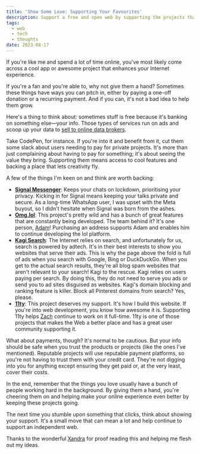 ```yaml
---
title: 'Show Some Love: Supporting Your Favourites'
description: Support a free and open web by supporting the projects that you love.
tags:
  - web
  - tech
  - thoughts
date: 2023-08-17
---
```


If you're like me and spend a lot of time online, you've most likely come across a cool app or awesome project that enhances your Internet experience.

If you're a fan and you're able to, why not give them a hand? Sometimes these things have ways you can pitch in, either by paying a one-off donation or a recurring payment. And if you can, it's not a bad idea to help them grow.

Here's a thing to think about: sometimes stuff is free because it's banking on something else—your info. Those types of services run on ads and scoop up your data to [sell to online data brokers](https://www.fastcompany.com/90310803/here-are-the-data-brokers-quietly-buying-and-selling-your-personal-information).

Take CodePen, for instance. If you're into it and benefit from it, cut them some slack about users needing to pay for private projects. It's more than just complaining about having to pay for something; it's about seeing the value they bring. Supporting them means access to cool features and backing a place that lets creativity fly.

A few of the things I'm keen on and think are worth backing:

- [**Signal Messenger**](https://signal.org): Keeps your chats on lockdown, prioritising your privacy. Kicking in for Signal means keeping your talks private and secure. As a long-time WhatsApp user, I was upset with the Meta buyout, so I didn't hesitate when Signal was born from the ashes. 
- [**Omg.lol**](https://home.omg.lol): This project's pretty wild and has a bunch of great features that are constantly being developed. The team behind it? It's one person, [Adam](https://adam.omg.lol)! Purchasing an address supports Adam and enables him to continue developing the lol platform.
- [**Kagi Search**](https://kagi.com): The Internet relies on search, and unfortunately for us, search is powered by adtech. It's in their best interests to show you websites that serve their ads. This is why the page above the fold is full of ads when you search with Google, Bing or DuckDuckGo. When you get to the actual search results, they're all blog spam websites that aren't relevant to your search! Kagi to the rescue. Kagi relies on users paying per search. By doing this, they do not need to serve you ads or send you to ad sites disguised as websites. Kagi's domain blocking and ranking feature is killer. Block all Pinterest domains from search? Yes, please.
- [**11ty**](https://www.11ty.dev): This project deserves my support. It's how I build this website. If you're into web development, you know how awesome it is. Supporting 11ty helps [Zach](https://www.zachleat.com) continue to work on it full-time. 11ty is one of those projects that makes the Web a better place and has a great user community supporting it.

What about payments, though? It's normal to be cautious. But your info should be safe when you trust the products or projects (like the ones I've mentioned). Reputable projects will use reputable payment platforms, so you're not having to trust them with your credit card. They're not digging into you for anything except ensuring they get paid or, at the very least, cover their costs.

In the end, remember that the things you love usually have a bunch of people working hard in the background. By giving them a hand, you're cheering them on and helping make your online experience even better by keeping these projects going. 

The next time you stumble upon something that clicks, think about showing your support. It's a small move that can mean a lot and help continue to support an independent web.

Thanks to the wonderful [Xandra](https://xandra.cc/) for proof reading this and helping me flesh out my ideas.